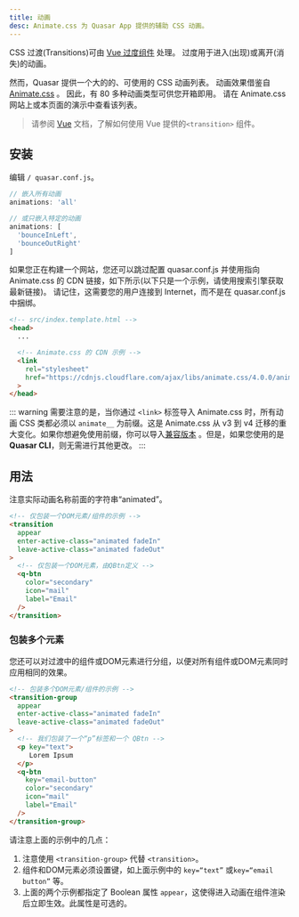 ```yaml
---
title: 动画
desc: Animate.css 为 Quasar App 提供的辅助 CSS 动画。
---
```


CSS 过渡(Transitions)可由 [Vue 过度组件](https://v3.vuejs.org/guide/transitions-overview.html) 处理。 过度用于进入(出现)或离开(消失)的动画。

然而，Quasar 提供一个大的的、可使用的 CSS 动画列表。 动画效果借鉴自 [Animate.css](https://animate.style/) 。 因此，有 80 多种动画类型可供您开箱即用。 请在 Animate.css 网站上或本页面的演示中查看该列表。

> 请参阅 [Vue](https:/v3.vuejs.org/api/built-in-components.html#transition) 文档，了解如何使用 Vue 提供的`<transition>` 组件。

## 安装
编辑 `/ quasar.conf.js`。
```js
// 嵌入所有动画
animations: 'all'

// 或只嵌入特定的动画
animations: [
  'bounceInLeft',
  'bounceOutRight'
]
```

如果您正在构建一个网站，您还可以跳过配置 quasar.conf.js 并使用指向 Animate.css 的 CDN 链接，如下所示(以下只是一个示例，请使用搜索引擎获取最新链接)。 请记住，这需要您的用户连接到 Internet，而不是在 quasar.conf.js 中捆绑。

```html
<!-- src/index.template.html -->
<head>
  ...

  <!-- Animate.css 的 CDN 示例 -->
  <link
    rel="stylesheet"
    href="https://cdnjs.cloudflare.com/ajax/libs/animate.css/4.0.0/animate.min.css"
  >
</head>
```

::: warning
需要注意的是，当你通过 `<link>` 标签导入 Animate.css 时，所有动画 CSS 类都必须以 `animate__` 为前缀。这是 Animate.css 从 v3 到 v4 迁移的重大变化。如果你想避免使用前缀，你可以导入[兼容版本](https://animate.style/#migration) 。但是，如果您使用的是 **Quasar CLI**，则无需进行其他更改。
:::

## 用法
注意实际动画名称前面的字符串“animated”。

```html
<!-- 仅包装一个DOM元素/组件的示例 -->
<transition
  appear
  enter-active-class="animated fadeIn"
  leave-active-class="animated fadeOut"
>
  <!-- 仅包装一个DOM元素，由QBtn定义 -->
  <q-btn
    color="secondary"
    icon="mail"
    label="Email"
  />
</transition>
```

### 包装多个元素
您还可以对过渡中的组件或DOM元素进行分组，以便对所有组件或DOM元素同时应用相同的效果。

```html
<!-- 包装多个DOM元素/组件的示例 -->
<transition-group
  appear
  enter-active-class="animated fadeIn"
  leave-active-class="animated fadeOut"
>
  <!-- 我们包装了一个“p”标签和一个 QBtn -->
  <p key="text">
     Lorem Ipsum
  </p>
  <q-btn
    key="email-button"
    color="secondary"
    icon="mail"
    label="Email"
  />
</transition-group>
```

请注意上面的示例中的几点：

1. 注意使用 `<transition-group>` 代替 `<transition>`。
2. 组件和DOM元素必须设置键，如上面示例中的 `key=“text”` 或`key=“email button”` 等。
3. 上面的两个示例都指定了 Boolean 属性 `appear`，这使得进入动画在组件渲染后立即生效。此属性是可选的。

